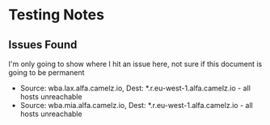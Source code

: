 # Testing Notes


## Issues Found
I'm only going to show where I hit an issue here, not sure if this document is going to be permanent

- Source: wba.lax.alfa.camelz.io, Dest: \*.r.eu-west-1.alfa.camelz.io - all hosts unreachable
- Source: wba.mia.alfa.camelz.io, Dest: \*.r.eu-west-1.alfa.camelz.io - all hosts unreachable
